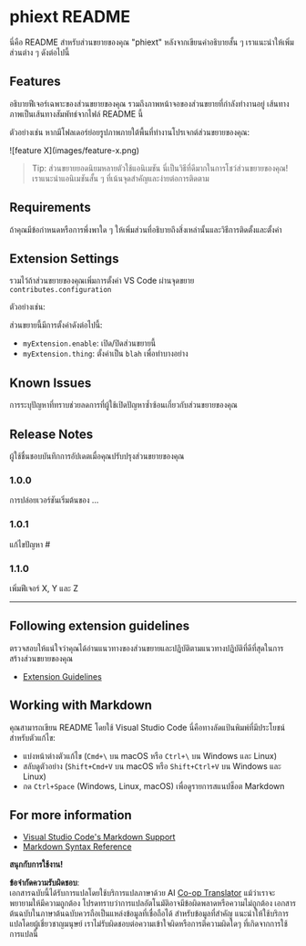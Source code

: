 <!--
CO_OP_TRANSLATOR_METADATA:
{
  "original_hash": "63e2d8f5b452d7842ae393f19ad812c5",
  "translation_date": "2025-05-09T05:28:10+00:00",
  "source_file": "code/09.UpdateSamples/Aug/vscode/phiext/README.md",
  "language_code": "th"
}
-->
# phiext README

นี่คือ README สำหรับส่วนขยายของคุณ "phiext" หลังจากเขียนคำอธิบายสั้น ๆ เราแนะนำให้เพิ่มส่วนต่าง ๆ ดังต่อไปนี้

## Features

อธิบายฟีเจอร์เฉพาะของส่วนขยายของคุณ รวมถึงภาพหน้าจอของส่วนขยายที่กำลังทำงานอยู่ เส้นทางภาพเป็นเส้นทางสัมพัทธ์จากไฟล์ README นี้

ตัวอย่างเช่น หากมีโฟลเดอร์ย่อยรูปภาพภายใต้พื้นที่ทำงานโปรเจกต์ส่วนขยายของคุณ:

\!\[feature X\]\(images/feature-x.png\)

> Tip: ส่วนขยายยอดนิยมหลายตัวใช้แอนิเมชัน นี่เป็นวิธีที่ดีมากในการโชว์ส่วนขยายของคุณ! เราแนะนำแอนิเมชันสั้น ๆ ที่เน้นจุดสำคัญและง่ายต่อการติดตาม

## Requirements

ถ้าคุณมีข้อกำหนดหรือการพึ่งพาใด ๆ ให้เพิ่มส่วนที่อธิบายถึงสิ่งเหล่านั้นและวิธีการติดตั้งและตั้งค่า

## Extension Settings

รวมไว้ถ้าส่วนขยายของคุณเพิ่มการตั้งค่า VS Code ผ่านจุดขยาย `contributes.configuration`

ตัวอย่างเช่น:

ส่วนขยายนี้มีการตั้งค่าดังต่อไปนี้:

* `myExtension.enable`: เปิด/ปิดส่วนขยายนี้
* `myExtension.thing`: ตั้งค่าเป็น `blah` เพื่อทำบางอย่าง

## Known Issues

การระบุปัญหาที่ทราบช่วยลดการที่ผู้ใช้เปิดปัญหาซ้ำซ้อนเกี่ยวกับส่วนขยายของคุณ

## Release Notes

ผู้ใช้ชื่นชอบบันทึกการอัปเดตเมื่อคุณปรับปรุงส่วนขยายของคุณ

### 1.0.0

การปล่อยเวอร์ชันเริ่มต้นของ ...

### 1.0.1

แก้ไขปัญหา #

### 1.1.0

เพิ่มฟีเจอร์ X, Y และ Z

---

## Following extension guidelines

ตรวจสอบให้แน่ใจว่าคุณได้อ่านแนวทางของส่วนขยายและปฏิบัติตามแนวทางปฏิบัติที่ดีที่สุดในการสร้างส่วนขยายของคุณ

* [Extension Guidelines](https://code.visualstudio.com/api/references/extension-guidelines)

## Working with Markdown

คุณสามารถเขียน README โดยใช้ Visual Studio Code นี่คือทางลัดแป้นพิมพ์ที่มีประโยชน์สำหรับตัวแก้ไข:

* แบ่งหน้าต่างตัวแก้ไข (`Cmd+\` บน macOS หรือ `Ctrl+\` บน Windows และ Linux)
* สลับดูตัวอย่าง (`Shift+Cmd+V` บน macOS หรือ `Shift+Ctrl+V` บน Windows และ Linux)
* กด `Ctrl+Space` (Windows, Linux, macOS) เพื่อดูรายการสแนปช็อต Markdown

## For more information

* [Visual Studio Code's Markdown Support](http://code.visualstudio.com/docs/languages/markdown)
* [Markdown Syntax Reference](https://help.github.com/articles/markdown-basics/)

**สนุกกับการใช้งาน!**

**ข้อจำกัดความรับผิดชอบ**:  
เอกสารฉบับนี้ได้รับการแปลโดยใช้บริการแปลภาษาด้วย AI [Co-op Translator](https://github.com/Azure/co-op-translator) แม้ว่าเราจะพยายามให้มีความถูกต้อง โปรดทราบว่าการแปลอัตโนมัติอาจมีข้อผิดพลาดหรือความไม่ถูกต้อง เอกสารต้นฉบับในภาษาต้นฉบับควรถือเป็นแหล่งข้อมูลที่เชื่อถือได้ สำหรับข้อมูลที่สำคัญ แนะนำให้ใช้บริการแปลโดยผู้เชี่ยวชาญมนุษย์ เราไม่รับผิดชอบต่อความเข้าใจผิดหรือการตีความผิดใดๆ ที่เกิดจากการใช้การแปลนี้